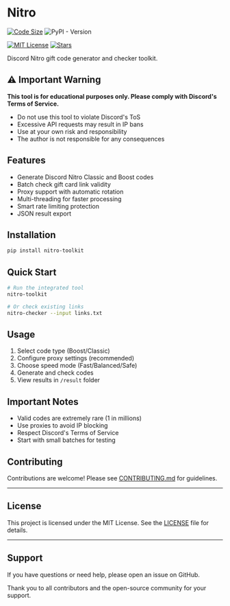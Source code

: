 # Nitro 

[![Code Size](https://img.shields.io/github/languages/code-size/HenryLok0/nitro-toolkit?style=flat-square&logo=github)](https://github.com/HenryLok0/nitro-toolkit)
![PyPI - Version](https://img.shields.io/pypi/v/nitro-toolkit)

[![MIT License](https://img.shields.io/github/license/HenryLok0/nitro-toolkit?style=flat-square)](LICENSE)
[![Stars](https://img.shields.io/github/stars/HenryLok0/nitro-toolkit?style=flat-square)](https://github.com/HenryLok0/nitro-toolkit/stargazers)

Discord Nitro gift code generator and checker toolkit.

## ⚠️ Important Warning

**This tool is for educational purposes only. Please comply with Discord's Terms of Service.**

- Do not use this tool to violate Discord's ToS
- Excessive API requests may result in IP bans
- Use at your own risk and responsibility
- The author is not responsible for any consequences

## Features

- Generate Discord Nitro Classic and Boost codes
- Batch check gift card link validity
- Proxy support with automatic rotation
- Multi-threading for faster processing
- Smart rate limiting protection
- JSON result export

## Installation

```bash
pip install nitro-toolkit
```

## Quick Start

```bash
# Run the integrated tool
nitro-toolkit

# Or check existing links
nitro-checker --input links.txt
```

## Usage

1. Select code type (Boost/Classic)
2. Configure proxy settings (recommended)
3. Choose speed mode (Fast/Balanced/Safe)
4. Generate and check codes
5. View results in `/result` folder

## Important Notes

- Valid codes are extremely rare (1 in millions)
- Use proxies to avoid IP blocking
- Respect Discord's Terms of Service
- Start with small batches for testing

## Contributing

Contributions are welcome! Please see [CONTRIBUTING.md](CONTRIBUTING.md) for guidelines.

---

## License

This project is licensed under the MIT License. See the [LICENSE](LICENSE) file for details.

---

## Support

If you have questions or need help, please open an issue on GitHub.

Thank you to all contributors and the open-source community for your support.